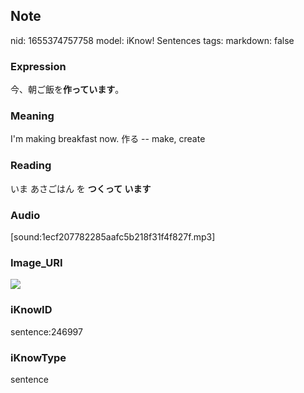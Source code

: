 ## Note
nid: 1655374757758
model: iKnow! Sentences
tags: 
markdown: false

### Expression
今、朝ご飯を<b>作っています</b>。

### Meaning
I'm making breakfast now.
作る -- make, create

### Reading
いま あさごはん を <b>つくって います</b>

### Audio
[sound:1ecf207782285aafc5b218f31f4f827f.mp3]

### Image_URI
<img src="2b8f2c836e5e1b9e8bb06b180490233e.jpg">

### iKnowID
sentence:246997

### iKnowType
sentence
